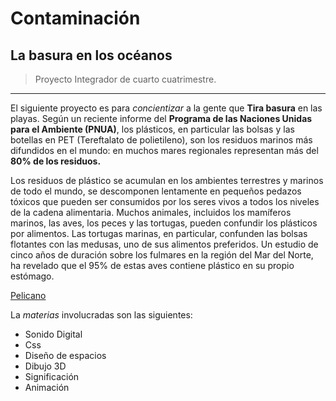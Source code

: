 # Contaminación

## La basura en los océanos

>Proyecto Integrador de cuarto cuatrimestre.

---

El siguiente proyecto es para *concientizar* a la gente que **Tira basura** en las playas.
Según un reciente informe del **Programa de las Naciones Unidas para el Ambiente (PNUA)**, los plásticos, en particular las bolsas y las botellas en PET (Tereftalato de polietileno), son los residuos marinos más difundidos en el mundo: en muchos mares regionales representan más del **80% de los residuos.** 

Los residuos de plástico se acumulan en los ambientes terrestres y marinos de todo el mundo, se descomponen lentamente en pequeños pedazos tóxicos que pueden ser consumidos por los seres vivos a todos los niveles de la cadena alimentaria. Muchos animales, incluidos los mamíferos marinos, las aves, los peces y las tortugas, pueden confundir los plásticos por alimentos. Las tortugas marinas, en particular, confunden las bolsas flotantes con las medusas, uno de sus alimentos preferidos. Un estudio de cinco años de duración sobre los fulmares en la región del Mar del Norte, ha revelado que el 95% de estas aves contiene plástico en su propio estómago.

[Pelicano](http://www.ecologiaverde.com/wp-content/2013/02/aves-basura-2.jpg)

La *materias* involucradas son las siguientes:

- Sonido Digital
- Css
- Diseño de espacios
- Dibujo 3D
- Significación
- Animación

